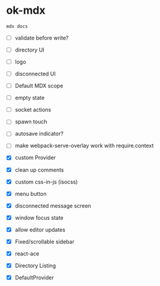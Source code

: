 
# ok-mdx

```sh
mdx docs
```

- [ ] validate before write?
- [ ] directory UI
- [ ] logo
- [ ] disconnected UI
- [ ] Default MDX scope
- [ ] empty state
- [ ] socket actions
- [ ] spawn touch
- [ ] autosave indicator?
- [ ] make webpack-serve-overlay work with require.context

- [x] custom Provider
- [x] clean up comments
- [x] custom css-in-js (isocss)
- [x] menu button
- [x] disconnected message screen
- [x] window focus state
- [x] allow editor updates
- [x] Fixed/scrollable sidebar
- [x] react-ace
- [x] Directory Listing
- [x] DefaultProvider

